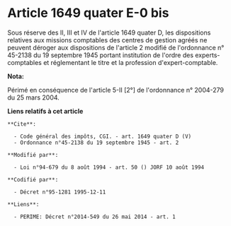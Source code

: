 # Article 1649 quater E-0 bis

Sous réserve des II, III et IV de l'article 1649 quater D, les dispositions relatives aux missions comptables des centres de
gestion agréés ne peuvent déroger aux dispositions de l'article 2 modifié de l'ordonnance n° 45-2138 du 19 septembre 1945
portant institution de l'ordre des experts-comptables et réglementant le titre et la profession d'expert-comptable.

**Nota:**

Périmé en conséquence de l'article 5-II [2°] de l'ordonnance n° 2004-279 du 25 mars 2004.

**Liens relatifs à cet article**

	**Cite**:

	  - Code général des impôts, CGI. - art. 1649 quater D (V)
	  - Ordonnance n°45-2138 du 19 septembre 1945 - art. 2

	**Modifié par**:

	  - Loi n°94-679 du 8 août 1994 - art. 50 () JORF 10 août 1994

	**Codifié par**:

	  - Décret n°95-1281 1995-12-11

	**Liens**:

	  - PERIME: Décret n°2014-549 du 26 mai 2014 - art. 1
